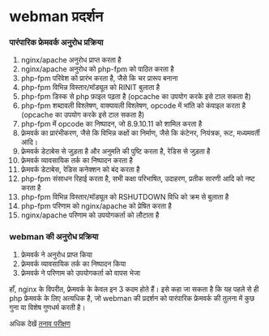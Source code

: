 # webman प्रदर्शन

### पारंपारिक फ्रेमवर्क अनुरोध प्रक्रिया

1. nginx/apache अनुरोध प्राप्त करता है
2. nginx/apache अनुरोध को php-fpm को पाठित करता है
3. php-fpm परिवेश को प्रारंभ करता है, जैसे कि चर प्रारूप बनाना
4. php-fpm विभिन्न विस्तार/मॉड्यूल को RINIT बुलाता है
5. php-fpm डिस्क से php फ़ाइल पढ़ता है (opcache का उपयोग करके इसे टाल सकता है)
6. php-fpm शब्दावली विश्लेषण, वाक्यावली विश्लेषण, opcode में भांति को कंपाइल करता है (opcache का उपयोग करके इसे टाल सकता है)
7. php-fpm में opcode का निष्पादन, जो 8.9.10.11 को शामिल करता है
8. फ़्रेमवर्क का प्रारंभीकरण, जैसे कि विभिन्न कक्षों का निर्माण, जैसे कि कंटेनर, नियंत्रक, रूट, मध्यमवर्ती आदि।
9. फ़्रेमवर्क डेटाबेस से जुड़ता है और अनुमति की पुष्टि करता है, रेडिस से जुड़ता है
10. फ़्रेमवर्क व्यावसायिक तर्क का निष्पादन करता है
11. फ़्रेमवर्क डेटाबेस, रेडिस कनेक्शन को बंद करता है
12. php-fpm संसाधन रिहाई करता है, सभी कक्षा परिभाषित, उदाहरण, प्रतीक सारणी आदि को नष्ट करता है
13. php-fpm विभिन्न विस्तार/मॉड्यूल को RSHUTDOWN विधि को क्रम से बुलाता है
14. php-fpm परिणाम को nginx/apache को प्रेषित करता है
15. nginx/apache परिणाम को उपयोगकर्ता को लौटाता है

### webman की अनुरोध प्रक्रिया
1. फ्रेमवर्क ने अनुरोध प्राप्त किया
2. फ़्रेमवर्क व्यावसायिक तर्क का निष्पादन किया
3. फ़्रेमवर्क ने परिणाम को उपयोगकर्ता को वापस भेजा

हाँ, nginx के विपरीत, फ़्रेमवर्क के केवल इन 3 कदम होते हैं। इसे कहा जा सकता है कि यह पहले से ही php फ्रेमवर्क के लिए अत्यधिक है, जो webman की प्रदर्शन को पारंपारिक फ्रेमवर्क की तुलना में कुछ गुना या विशेष गुणधर्म करती है।

अधिक देखें [तनाव परीक्षण](benchmarks.md)
